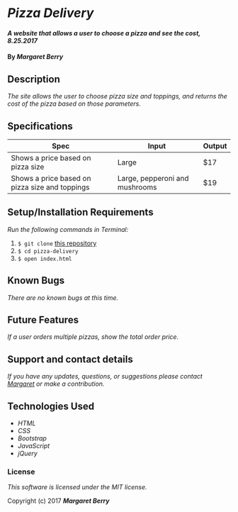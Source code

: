 # _Pizza Delivery_

#### _A website that allows a user to choose a pizza and see the cost, 8.25.2017_

#### By _**Margaret Berry**_

## Description
_The site allows the user to choose pizza size and toppings, and returns the cost of the pizza based on those parameters._

## Specifications
| Spec              | Input | Output |
|-------------------|-------|--------|
| Shows a price based on pizza size    | Large     | $17      |
| Shows a price based on pizza size and toppings    | Large, pepperoni and mushrooms     | $19      |

## Setup/Installation Requirements
_Run the following commands in Terminal:_

1. `$ git clone` [this repository](https://github.com/codemargaret/pizza-delivery.git)
2. `$ cd pizza-delivery`
3. `$ open index.html`

## Known Bugs
_There are no known bugs at this time._

## Future Features
_If a user orders multiple pizzas, show the total order price._

## Support and contact details
_If you have any updates, questions, or suggestions please contact [Margaret] or make a contribution._

[Margaret]: mailto:codeberry1@gmail.com

## Technologies Used
* _HTML_
* _CSS_
* _Bootstrap_
* _JavaScript_
* _jQuery_

### License
*This software is licensed under the MIT license.*

Copyright (c) 2017 **_Margaret Berry_**
